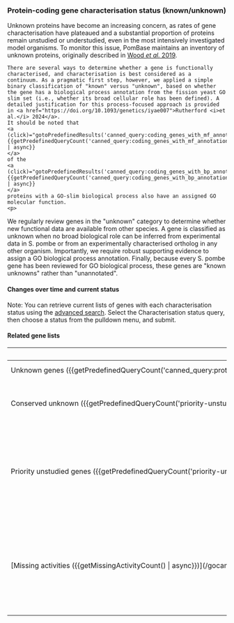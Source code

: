 ### Protein-coding gene characterisation status (known/unknown)

Unknown proteins have become an increasing concern, as rates of gene
characterisation have plateaued and a substantial proportion of
proteins remain unstudied or understudied, even in the most
intensively investigated model organisms. To monitor this issue,
PomBase maintains an inventory of unknown proteins, originally
described in [Wood *et al.* 2019](https://doi.org/10.1098/rsob.180241).

```{=html}
There are several ways to determine whether a gene is functionally
characterised, and characterisation is best considered as a
continuum. As a pragmatic first step, however, we applied a simple
binary classification of "known" versus "unknown", based on whether
the gene has a biological process annotation from the fission yeast GO
slim set (i.e., whether its broad cellular role has been defined). A
detailed justification for this process-focused approach is provided
in <a href="https://doi.org/10.1093/genetics/iyae007">Rutherford <i>et al.</i> 2024</a>.
It should be noted that
<a (click)="gotoPredefinedResults('canned_query:coding_genes_with_mf_annotation')">
{{getPredefinedQueryCount('canned_query:coding_genes_with_mf_annotation') | async}}
</a>
of the
<a (click)="gotoPredefinedResults('canned_query:coding_genes_with_bp_annotation')">
{{getPredefinedQueryCount('canned_query:coding_genes_with_bp_annotation') | async}}
</a>
proteins with a GO-slim biological process also have an assigned GO
molecular function.
<p>
```

We regularly review genes in the "unknown" category to determine
whether new functional data are available from other species. A gene
is classified as unknown when no broad biological role can be inferred
from experimental data in S. pombe or from an experimentally
characterised ortholog in any other organism. Importantly, we require
robust supporting evidence to assign a GO biological process
annotation. Finally, because every S. pombe gene has been reviewed for
GO biological process, these genes are "known unknowns" rather than
"unannotated".

#### Changes over time and current status

<app-characterisation-status-table></app-characterisation-status-table>


Note: You can retrieve current lists of genes with each
characterisation status using the [advanced search](/query). Select
the Characterisation status query, then choose a status from the
pulldown menu, and submit.

#### Related gene lists

<table>
<thead>
  <tr>
    <th>List</th>
    <th>Description</th>
  </tr>
</thead>
<tr>
  <td style="white-space: nowrap;"><a (click)="gotoPredefinedResults('canned_query:protein_coding_genes_unknown_process')">
Unknown genes ({{getPredefinedQueryCount('canned_query:protein_coding_genes_unknown_process') | async}})
  </a>
  </td>
  <td>Protein coding genes, unknown process</td>
</tr>
<tr>
  <td style="white-space: nowrap;"><a (click)="gotoPredefinedResults('priority-unstudied-genes:conserved_unknown')">
Conserved unknown ({{getPredefinedQueryCount('priority-unstudied-genes:conserved_unknown') | async}})
  </a>
  </td>
  <td>
    Genes of unknown process, conserved outside the Schizosaccharomyces clade
  </td>
</tr>
<tr>
  <td style="white-space: nowrap;"><a (click)="gotoPredefinedResults('priority-unstudied-genes:conserved_unknown_AND_conserved_in_vertebrates')">
Priority unstudied genes ({{getPredefinedQueryCount('priority-unstudied-genes:conserved_unknown_AND_conserved_in_vertebrates') | async}})
  </a>
  </td>
  <td>
    Priority unknowns are the subset conserved to vertebrates (all
    present in human), considered over at least ~1 billion years of
    evolution. Some of these are universally conserved in bacteria and
    archaea
  </td>
</tr>
<tr>
  <td style="white-space: nowrap;">[Missing activities ({{getMissingActivityCount() | async}})](/gocam/missing-activities)</td>
  <td>
    A list of activities known or suspected to occur in fission
    yeast but not yet associated with a gene product. These "pathway
    holes" have been identified through GO-CAM causal model curation.
  </td>
</tr>
</table>

